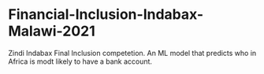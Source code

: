 # Financial-Inclusion-Indabax-Malawi-2021
Zindi Indabax Final Inclusion competetion. An ML model that predicts who in Africa is modt likely to have a bank account.
